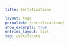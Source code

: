 ```yaml
---
title: Certifications

layout: tags
permalink: /certifications/
show_excerpts: true
entries_layout: list
tag: certificate
---
```

